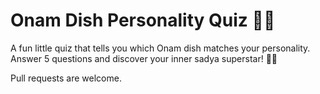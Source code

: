
# Onam Dish Personality Quiz 🍲🌼

A fun little quiz that tells you which Onam dish matches your personality.  
Answer 5 questions and discover your inner sadya superstar! 🌸✨  

Pull requests are welcome.
